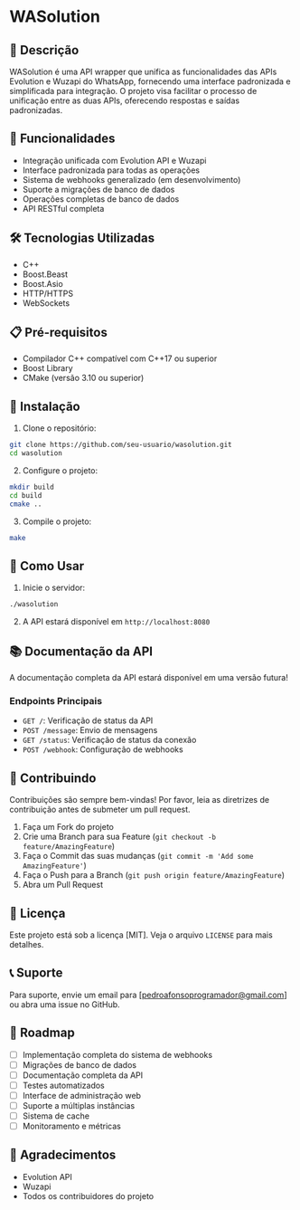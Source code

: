 # WASolution

## 📝 Descrição
WASolution é uma API wrapper que unifica as funcionalidades das APIs Evolution e Wuzapi do WhatsApp, fornecendo uma interface padronizada e simplificada para integração. O projeto visa facilitar o processo de unificação entre as duas APIs, oferecendo respostas e saídas padronizadas.

## 🚀 Funcionalidades
- Integração unificada com Evolution API e Wuzapi
- Interface padronizada para todas as operações
- Sistema de webhooks generalizado (em desenvolvimento)
- Suporte a migrações de banco de dados
- Operações completas de banco de dados
- API RESTful completa

## 🛠️ Tecnologias Utilizadas
- C++
- Boost.Beast
- Boost.Asio
- HTTP/HTTPS
- WebSockets

## 📋 Pré-requisitos
- Compilador C++ compatível com C++17 ou superior
- Boost Library
- CMake (versão 3.10 ou superior)

## 🔧 Instalação
1. Clone o repositório:
```bash
git clone https://github.com/seu-usuario/wasolution.git
cd wasolution
```

2. Configure o projeto:
```bash
mkdir build
cd build
cmake ..
```

3. Compile o projeto:
```bash
make
```

## 🚀 Como Usar
1. Inicie o servidor:
```bash
./wasolution
```

2. A API estará disponível em `http://localhost:8080`

## 📚 Documentação da API
A documentação completa da API estará disponível em uma versão futura!

### Endpoints Principais
- `GET /`: Verificação de status da API
- `POST /message`: Envio de mensagens
- `GET /status`: Verificação de status da conexão
- `POST /webhook`: Configuração de webhooks

## 🤝 Contribuindo
Contribuições são sempre bem-vindas! Por favor, leia as diretrizes de contribuição antes de submeter um pull request.

1. Faça um Fork do projeto
2. Crie uma Branch para sua Feature (`git checkout -b feature/AmazingFeature`)
3. Faça o Commit das suas mudanças (`git commit -m 'Add some AmazingFeature'`)
4. Faça o Push para a Branch (`git push origin feature/AmazingFeature`)
5. Abra um Pull Request

## 📄 Licença
Este projeto está sob a licença [MIT]. Veja o arquivo `LICENSE` para mais detalhes.

## 📞 Suporte
Para suporte, envie um email para [pedroafonsoprogramador@gmail.com] ou abra uma issue no GitHub.

## 🔮 Roadmap
- [ ] Implementação completa do sistema de webhooks
- [ ] Migrações de banco de dados
- [ ] Documentação completa da API
- [ ] Testes automatizados
- [ ] Interface de administração web
- [ ] Suporte a múltiplas instâncias
- [ ] Sistema de cache
- [ ] Monitoramento e métricas

## 🙏 Agradecimentos
- Evolution API
- Wuzapi
- Todos os contribuidores do projeto
